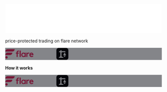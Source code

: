 ![Alt text](/scaffold-eth/packages/nextjs/public/readme/swapguard.svg)

price-protected trading on flare network

![Alt text](/scaffold-eth/packages/nextjs/public/readme/sponsors.svg)

**How it works**

![Alt text](/scaffold-eth/packages/nextjs/public/readme/sponsors.svg)
